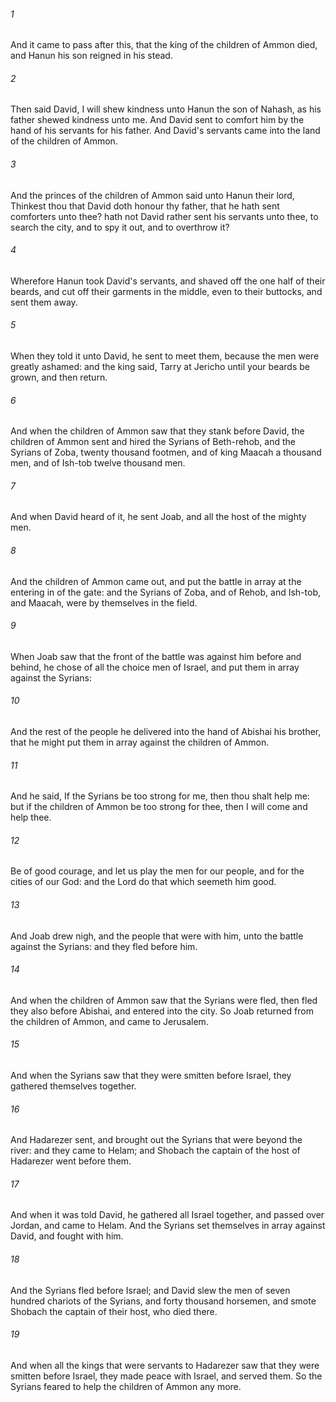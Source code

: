 ###### 1
And it came to pass after this, that the king of the children of Ammon died, and Hanun his son reigned in his stead.

###### 2
Then said David, I will shew kindness unto Hanun the son of Nahash, as his father shewed kindness unto me. And David sent to comfort him by the hand of his servants for his father. And David's servants came into the land of the children of Ammon.

###### 3
And the princes of the children of Ammon said unto Hanun their lord, Thinkest thou that David doth honour thy father, that he hath sent comforters unto thee? hath not David rather sent his servants unto thee, to search the city, and to spy it out, and to overthrow it?

###### 4
Wherefore Hanun took David's servants, and shaved off the one half of their beards, and cut off their garments in the middle, even to their buttocks, and sent them away.

###### 5
When they told it unto David, he sent to meet them, because the men were greatly ashamed: and the king said, Tarry at Jericho until your beards be grown, and then return.

###### 6
And when the children of Ammon saw that they stank before David, the children of Ammon sent and hired the Syrians of Beth-rehob, and the Syrians of Zoba, twenty thousand footmen, and of king Maacah a thousand men, and of Ish-tob twelve thousand men.

###### 7
And when David heard of it, he sent Joab, and all the host of the mighty men.

###### 8
And the children of Ammon came out, and put the battle in array at the entering in of the gate: and the Syrians of Zoba, and of Rehob, and Ish-tob, and Maacah, were by themselves in the field.

###### 9
When Joab saw that the front of the battle was against him before and behind, he chose of all the choice men of Israel, and put them in array against the Syrians:

###### 10
And the rest of the people he delivered into the hand of Abishai his brother, that he might put them in array against the children of Ammon.

###### 11
And he said, If the Syrians be too strong for me, then thou shalt help me: but if the children of Ammon be too strong for thee, then I will come and help thee.

###### 12
Be of good courage, and let us play the men for our people, and for the cities of our God: and the Lord do that which seemeth him good.

###### 13
And Joab drew nigh, and the people that were with him, unto the battle against the Syrians: and they fled before him.

###### 14
And when the children of Ammon saw that the Syrians were fled, then fled they also before Abishai, and entered into the city. So Joab returned from the children of Ammon, and came to Jerusalem.

###### 15
And when the Syrians saw that they were smitten before Israel, they gathered themselves together.

###### 16
And Hadarezer sent, and brought out the Syrians that were beyond the river: and they came to Helam; and Shobach the captain of the host of Hadarezer went before them.

###### 17
And when it was told David, he gathered all Israel together, and passed over Jordan, and came to Helam. And the Syrians set themselves in array against David, and fought with him.

###### 18
And the Syrians fled before Israel; and David slew the men of seven hundred chariots of the Syrians, and forty thousand horsemen, and smote Shobach the captain of their host, who died there.

###### 19
And when all the kings that were servants to Hadarezer saw that they were smitten before Israel, they made peace with Israel, and served them. So the Syrians feared to help the children of Ammon any more.

